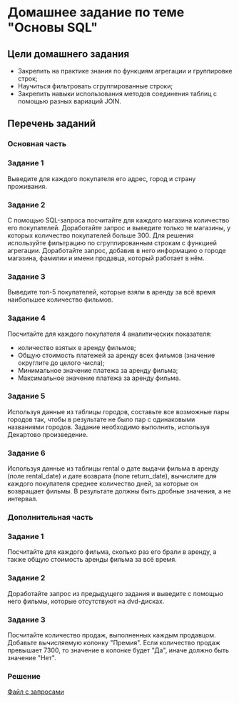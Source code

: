 # Домашнее задание по теме "Основы SQL"

## Цели домашнего задания

- Закрепить на практике знания по функциям агрегации и группировке строк;
- Научиться фильтровать сгруппированные строки;
- Закрепить навыки использования методов соединения таблиц с помощью разных вариаций JOIN.

## Перечень заданий

### Основная часть

### Задание 1
Выведите для каждого покупателя его адрес, город и страну проживания.

### Задание 2
С помощью SQL-запроса посчитайте для каждого магазина количество его покупателей.
Доработайте запрос и выведите только те магазины, у которых количество покупателей больше 300. Для решения используйте фильтрацию по сгруппированным строкам с функцией агрегации. Доработайте запрос, добавив в него информацию о городе магазина, фамилии и имени продавца, который работает в нём.

### Задание 3
Выведите топ-5 покупателей, которые взяли в аренду за всё время наибольшее количество фильмов.

### Задание 4
Посчитайте для каждого покупателя 4 аналитических показателя:
- количество взятых в аренду фильмов;
- Общую стоимость платежей за аренду всех фильмов (значение округлите до целого числа);
- Минимальное значение платежа за аренду фильма;
- Максимальное значение платежа за аренду фильма.

### Задание 5
Используя данные из таблицы городов, составьте все возможные пары городов так, чтобы в результате не было пар с одинаковыми названиями городов. Задание необходимо выполнить, используя Декартово произведение.

### Задание 6
Используя данные из таблицы rental о дате выдачи фильма в аренду (поле rental_date) и дате возврата (поле return_date), вычислите для каждого покупателя среднее количество дней, за которые он возвращает фильмы. В результате должны быть дробные значения, а не интервал.

### Дополнительная часть

### Задание 1
Посчитайте для каждого фильма, сколько раз его брали в аренду, а также общую стоимость аренды фильма за всё время.

### Задание 2
Доработайте запрос из предыдущего задания и выведите с помощью него фильмы, которые отсутствуют на dvd-дисках.

### Задание 3
Посчитайте количество продаж, выполненных каждым продавцом. Добавьте вычисляемую колонку "Премия". Если количество продаж превышает 7300, то значение в колонке будет "Да", иначе должно быть значение "Нет".

### Решение
[Файл с запросами](/Projects/01_SQL/Study_tasks/Task_2/Solution.sql)
